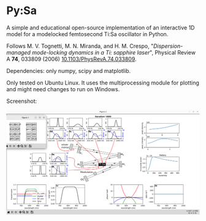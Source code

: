 # Py:Sa

A simple and educational open-source implementation of an interactive 1D model for a modelocked femtosecond Ti:Sa oscillator in Python.

Follows M. V. Tognetti, M. N. Miranda, and H. M. Crespo, "*Dispersion-managed mode-locking dynamics in a Ti: sapphire laser*", Physical Review A **74**, 033809 (2006) [10.1103/PhysRevA.74.033809](https://doi.org/10.1103/PhysRevA.74.033809).

Dependencies: only numpy, scipy and matplotlib.

Only tested on Ubuntu Linux. It uses the multiprocessing module for plotting and might need changes to run on Windows.

Screenshot:

![Screenshot](screenshot.png)
